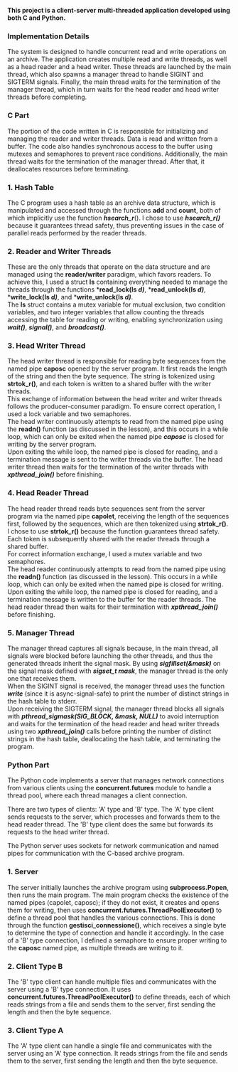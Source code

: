 
**This project is a client-server multi-threaded application developed using both C and Python.**

### **Implementation Details**

The system is designed to handle concurrent read and write operations on an archive. The application creates multiple read and write threads, as well as a head reader and a head writer. These threads are launched by the main thread, which also spawns a manager thread to handle SIGINT and SIGTERM signals. Finally, the main thread waits for the termination of the manager thread, which in turn waits for the head reader and head writer threads before completing.

### **C Part**

The portion of the code written in C is responsible for initializing and managing the reader and writer threads. Data is read and written from a buffer. The code also handles synchronous access to the buffer using mutexes and semaphores to prevent race conditions. Additionally, the main thread waits for the termination of the manager thread. After that, it deallocates resources before terminating.

### **1. Hash Table**

The C program uses a hash table as an archive data structure, which is manipulated and accessed through the functions **add** and **count**, both of which implicitly use the function ***hsearch_r***(). I chose to use ***hsearch_r()*** because it guarantees thread safety, thus preventing issues in the case of parallel reads performed by the reader threads.

### **2. Reader and Writer Threads**

These are the only threads that operate on the data structure and are managed using the **reader/writer** paradigm, which favors readers. To achieve this, I used a struct **ls** containing everything needed to manage the threads through the functions ***read_lock(ls *d)***, ***read_unlock(ls *d)***, ***write_lock(ls *d)***, and ***write_unlock(ls *d)***.  
The **ls** struct contains a mutex variable for mutual exclusion, two condition variables, and two integer variables that allow counting the threads accessing the table for reading or writing, enabling synchronization using ***wait()***, ***signal()***, and ***broadcast()***.

### **3. Head Writer Thread**

The head writer thread is responsible for reading byte sequences from the named pipe ****caposc**** opened by the server program. It first reads the length of the string and then the byte sequence. The string is tokenized using ****strtok_r()****, and each token is written to a shared buffer with the writer threads.  
This exchange of information between the head writer and writer threads follows the producer-consumer paradigm. To ensure correct operation, I used a lock variable and two semaphores.  
The head writer continuously attempts to read from the named pipe using the ****readn()**** function (as discussed in the lesson), and this occurs in a while loop, which can only be exited when the named pipe ***caposc*** is closed for writing by the server program.  
Upon exiting the while loop, the named pipe is closed for reading, and a termination message is sent to the writer threads via the buffer. The head writer thread then waits for the termination of the writer threads with ***xpthread_join()*** before finishing.

### **4. Head Reader Thread**

The head reader thread reads byte sequences sent from the server program via the named pipe ****capolet****, receiving the length of the sequences first, followed by the sequences, which are then tokenized using ****strtok_r()****.  
I chose to use ****strtok_r()**** because the function guarantees thread safety. Each token is subsequently shared with the reader threads through a shared buffer.  
For correct information exchange, I used a mutex variable and two semaphores.  
The head reader continuously attempts to read from the named pipe using the ****readn()**** function (as discussed in the lesson). This occurs in a while loop, which can only be exited when the named pipe is closed for writing.  
Upon exiting the while loop, the named pipe is closed for reading, and a termination message is written to the buffer for the reader threads. The head reader thread then waits for their termination with ***xpthread_join()*** before finishing.

### **5. Manager Thread**

The manager thread captures all signals because, in the main thread, all signals were blocked before launching the other threads, and thus the generated threads inherit the signal mask. By using ***sigfillset(&mask)*** on the signal mask defined with ***sigset_t mask***, the manager thread is the only one that receives them.  
When the SIGINT signal is received, the manager thread uses the function ***write*** (since it is async-signal-safe) to print the number of distinct strings in the hash table to stderr.  
Upon receiving the SIGTERM signal, the manager thread blocks all signals with ***pthread_sigmask(SIG_BLOCK, &mask, NULL)*** to avoid interruption and waits for the termination of the head reader and head writer threads using two ***xpthread_join()*** calls before printing the number of distinct strings in the hash table, deallocating the hash table, and terminating the program.

### **Python Part**

The Python code implements a server that manages network connections from various clients using the **concurrent.futures** module to handle a thread pool, where each thread manages a client connection.

There are two types of clients: 'A' type and 'B' type. The 'A' type client sends requests to the server, which processes and forwards them to the head reader thread. The 'B' type client does the same but forwards its requests to the head writer thread.

The Python server uses sockets for network communication and named pipes for communication with the C-based archive program.

### **1. Server**

The server initially launches the archive program using **subprocess.Popen**, then runs the main program. The main program checks the existence of the named pipes (capolet, caposc); if they do not exist, it creates and opens them for writing, then uses **concurrent.futures.ThreadPoolExecutor()** to define a thread pool that handles the various connections. This is done through the function **gestisci_connessione()**, which receives a single byte to determine the type of connection and handle it accordingly. In the case of a 'B' type connection, I defined a semaphore to ensure proper writing to the **caposc** named pipe, as multiple threads are writing to it.

### **2. Client Type B**

The 'B' type client can handle multiple files and communicates with the server using a 'B' type connection. It uses **concurrent.futures.ThreadPoolExecutor()** to define threads, each of which reads strings from a file and sends them to the server, first sending the length and then the byte sequence.

### **3. Client Type A**

The 'A' type client can handle a single file and communicates with the server using an 'A' type connection. It reads strings from the file and sends them to the server, first sending the length and then the byte sequence.

